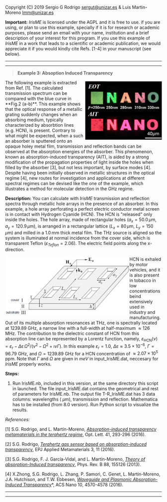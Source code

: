 Copyright (C) 2019 Sergio G Rodrigo <sergut@unizar.es> & Luis Martin-Moreno <lmm@unizar.es>

**Important:** 
*IrisME* is licensed under the AGPL and it is free to use. if you are using, or plan to use this example, specially if it is for research or academic purposes, please send an email with your name, institution and a brief description of your interest for this program.  If you use this example of *IrisME* in a work that leads to a scientific or academic publication, we would appreciate it if you would kindly cite Refs. [1-4]  in your manuscript (see below).


***
- - -

> **Example 3: Absoption Induced Transparency**

<img style="float: right;" width="250" src="../AIT.png">
The following example is extracted from Ref. [1]. The calculated transmission spectrum can be compared with the blue curve in **Fig.2 (a-b)**. This example shows that the optical response of a metallic grating suddenly changes when an absorbing medium, typically characterized by absorbtion lines (e.g. HCN), is present. Contrary to what might be expected, when a such an absorber is sputtered onto an opaque holey metal film, transmission and reflection bands can be observed at the absorption energies of the absorber. This phenomenon, known as absorption-induced transparency (AIT), is aided by a strong modification of the propagation properties of light inside the holes when filled by the absorber [3], but not less important, by surface modes [4]. Despite having been initially observed in metallic structures in the optical regime [4], new routes for investigation and applications at different spectral regimes can be devised like the one of the example,  which illustrates a method for molecular detection in the GHz regime. 



**Description:**
You can calculate with *IrisME*  transmission and reflection spectra through metallic hole arrays in the presence of an absorber. In this example, a hole array perforating a perfect electric conductor metal screen is in contact with Hydrogen Cyanide (HCN). The HCN is "released" only inside the holes. The hole array, made of rectangular holes ($a_x=50.0\,\mu \text{m}, a_y=120.9\,\mu \text{m}$), is arranged in a rectangular lattice ($L_x=80\,\mu \text{m}$, $L_y=150\,\mu \text{m}$) and milled in a $1.0 \, \text{mm}$ thick metal film. The THz source is aligned so the system is illuminated at normal incidence from the cover side, which is transparent Teflon ($\varepsilon_{Teflon}=2.06$). The electric field points along the x-direction. 

<img style="float: left;" width="400" src="../HA_geometry.png">

HCN is exhaled by motor vehicles, and it is also present in tobacco in low concentrations beind extensively used in industry and manufacturing. Out of its multiple absorption resonances at THz, one is spectrally located at $1239.89$ GHz, a narrow line with a full-width at half-maximum $\approx 126$ MHz. The contribution to the dielectric constant of HCN from this absorption line can be represented by a Lorentz function, namely, $\varepsilon_{\text{HCN}}(\nu)=\varepsilon_{r} - \Delta \varepsilon \, \Omega^2/(\nu^2-\Omega^2+\imath \nu \Gamma)$.  In this example $\varepsilon_{r}=1.0$, $\Delta \varepsilon \approx 3.5 \times 10^{-6}$, $\Gamma=96.79$ GHz, and  $\Omega=1239.89$ GHz for a HCN concentration of $\approx 2.07 \times 10^5$ ppm. Note that $\Gamma$ and $\Omega$ are given in $meV$ in input_IrisME.dat, neccesary for *IrisME* properly works.



**Steps:**
1. Run IrisME.nb, included in this version, at the same directory this script in launched. The file input_IrisME.dat contains the geometrical and rest of parameters for IrisME.nb. The output file T-R_IrisME.dat has 3 data columns: wavelengths ( $\mu$m), transmission and reflection. Mathematica has to be installed (from 8.0 version). Run Python script to visualize the results.
    
*References:*

[1] S.G. Rodrigo, and L. Martín-Moreno, [*Absorption-induced transparency metamaterials in the terahertz regime*](https://www.osapublishing.org/ol/abstract.cfm?uri=ol-41-2-293), Opt.  Lett. 41, 293-296 (2016).

[2] S.G. Rodrigo, [*Terahertz gas sensor based on absorption-induced transparency*](https://epjam.edp-open.org/articles/epjam/full_html/2016/01/epjam160014/epjam160014.html), EPJ Applied Metamaterials 3, 11 (2016).

[3] S.G. Rodrigo, F. J. García-Vidal, and L. Martín-Moreno, [*Theory of absorption-Induced transparency*](https://journals.aps.org/prb/abstract/10.1103/PhysRevB.88.155126), Phys. Rev. B 88, 155126 (2013).

[4] X.Zhong, S.G. Rodrigo, L. Zhang, P. Samorì, C. Genet, L. Martín-Moreno, J.A. Hutchison, and T.W. Ebbesen, [*Waveguide and Plasmonic Absorption-Induced Transparency*](https://pubs.acs.org/doi/abs/10.1021/acsnano.6b00709)*, ACS Nano 10, 4570-4578 (2016).

    
***
- - -
